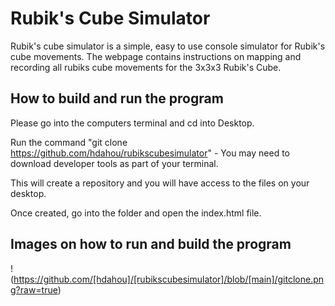 # Rubik's Cube Simulator

Rubik's cube simulator is a simple, easy to use console simulator for Rubik's cube movements. The webpage contains instructions on mapping and recording all rubiks cube movements for the 3x3x3 Rubik's Cube.  

## How to build and run the program

Please go into the computers terminal and cd into Desktop. 

Run the command "git clone https://github.com/hdahou/rubikscubesimulator" - You may need to download developer tools as part of your terminal. 

This will create a repository and you will have access to the files on your desktop. 

Once created, go into the folder and open the index.html file.

## Images on how to run and build the program

!(https://github.com/[hdahou]/[rubikscubesimulator]/blob/[main]/gitclone.png?raw=true)


 

